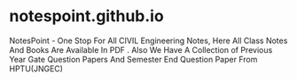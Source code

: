 # notespoint.github.io
NotesPoint - One Stop For All CIVIL Engineering Notes, Here All Class Notes And Books  Are Available In PDF . Also We Have A Collection of Previous Year Gate Question Papers And Semester End Question Paper From HPTU(JNGEC)
